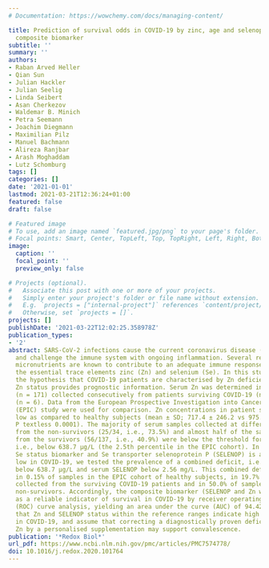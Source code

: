 ```yaml
---
# Documentation: https://wowchemy.com/docs/managing-content/

title: Prediction of survival odds in COVID-19 by zinc, age and selenoprotein P as
  composite biomarker
subtitle: ''
summary: ''
authors:
- Raban Arved Heller
- Qian Sun
- Julian Hackler
- Julian Seelig
- Linda Seibert
- Asan Cherkezov
- Waldemar B. Minich
- Petra Seemann
- Joachim Diegmann
- Maximilian Pilz
- Manuel Bachmann
- Alireza Ranjbar
- Arash Moghaddam
- Lutz Schomburg
tags: []
categories: []
date: '2021-01-01'
lastmod: 2021-03-21T12:36:24+01:00
featured: false
draft: false

# Featured image
# To use, add an image named `featured.jpg/png` to your page's folder.
# Focal points: Smart, Center, TopLeft, Top, TopRight, Left, Right, BottomLeft, Bottom, BottomRight.
image:
  caption: ''
  focal_point: ''
  preview_only: false

# Projects (optional).
#   Associate this post with one or more of your projects.
#   Simply enter your project's folder or file name without extension.
#   E.g. `projects = ["internal-project"]` references `content/project/deep-learning/index.md`.
#   Otherwise, set `projects = []`.
projects: []
publishDate: '2021-03-22T12:02:25.358978Z'
publication_types:
- '2'
abstract: SARS-CoV-2 infections cause the current coronavirus disease (COVID-19) pandemic
  and challenge the immune system with ongoing inflammation. Several redox-relevant
  micronutrients are known to contribute to an adequate immune response, including
  the essential trace elements zinc (Zn) and selenium (Se). In this study, we tested
  the hypothesis that COVID-19 patients are characterised by Zn deficiency and that
  Zn status provides prognostic information. Serum Zn was determined in serum samples
  (n = 171) collected consecutively from patients surviving COVID-19 (n = 29) or non-survivors
  (n = 6). Data from the European Prospective Investigation into Cancer and Nutrition
  (EPIC) study were used for comparison. Zn concentrations in patient samples were
  low as compared to healthy subjects (mean ± SD; 717.4 ± 246.2 vs 975.7 ± 294.0 μg/L,
  P textless 0.0001). The majority of serum samples collected at different time points
  from the non-survivors (25/34, i.e., 73.5%) and almost half of the samples collected
  from the survivors (56/137, i.e., 40.9%) were below the threshold for Zn deficiency,
  i.e., below 638.7 μg/L (the 2.5th percentile in the EPIC cohort). In view that the
  Se status biomarker and Se transporter selenoprotein P (SELENOP) is also particularly
  low in COVID-19, we tested the prevalence of a combined deficit, i.e., serum Zn
  below 638.7 μg/L and serum SELENOP below 2.56 mg/L. This combined deficit was observed
  in 0.15% of samples in the EPIC cohort of healthy subjects, in 19.7% of the samples
  collected from the surviving COVID-19 patients and in 50.0% of samples from the
  non-survivors. Accordingly, the composite biomarker (SELENOP and Zn with age) proved
  as a reliable indicator of survival in COVID-19 by receiver operating characteristic
  (ROC) curve analysis, yielding an area under the curve (AUC) of 94.42%. We conclude
  that Zn and SELENOP status within the reference ranges indicate high survival odds
  in COVID-19, and assume that correcting a diagnostically proven deficit in Se and/or
  Zn by a personalised supplementation may support convalescence.
publication: '*Redox Biol*'
url_pdf: https://www.ncbi.nlm.nih.gov/pmc/articles/PMC7574778/
doi: 10.1016/j.redox.2020.101764
---
```

